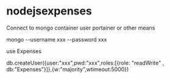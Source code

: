 # nodejsexpenses
Connect to mongo container user portainer or other means

mongo --username xxx --password xxx

use Expenses

db.createUser({user:"xxx",pwd:"xxx",roles:[{role: "readWrite" , db:"Expenses"}]},{w:"majority",wtimeout:5000})

